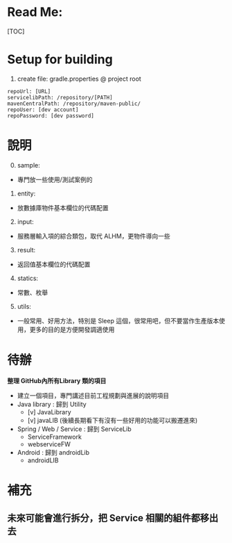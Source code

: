 # Read Me:
[TOC]

# Setup for building
1. create file: gradle.properties @ project root
```text
repoUrl: [URL]
servicelibPath: /repository/[PATH]
mavenCentralPath: /repository/maven-public/
repoUser: [dev account]
repoPassword: [dev password]
```

# 說明
0. sample:
  - 專門放一些使用/測試案例的
1. entity: 
  - 放數據庫物件基本欄位的代碼配置
2. input: 
  - 服務層輸入項的綜合類包，取代 ALHM，更物件導向一些
3. result: 
  - 返回值基本欄位的代碼配置
4. statics: 
  - 常數、枚舉
5. utils: 
  - 一般常用、好用方法，特別是 Sleep 這個，很常用吧，但不要當作生產版本使用，更多的目的是方便開發調適使用

# 待辦
**整理 GitHub內所有Library 類的項目**
* 建立一個項目，專門講述目前工程規劃與進展的說明項目
* Java library : 歸到 Utility
  * [v] JavaLibrary
  * [v] javaLIB (後續長期看下有沒有一些好用的功能可以搬遷進來)
* Spring / Web / Service : 歸到 ServiceLib
  * ServiceFramework
  * webserviceFW
* Android : 歸到 androidLib
  * androidLIB

# 補充
## 未來可能會進行拆分，把 Service 相關的組件都移出去
